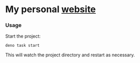 # My personal [website](https://skurid.in)

### Usage

Start the project:

```
deno task start
```

This will watch the project directory and restart as necessary.
